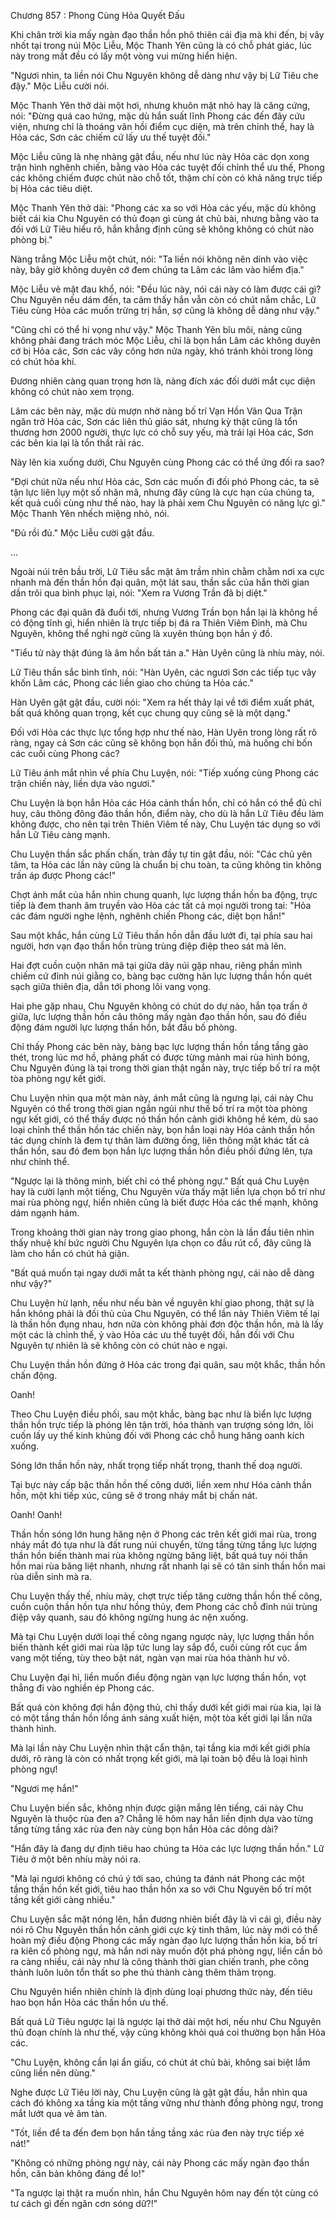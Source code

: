 




Chương 857 : Phong Cùng Hỏa Quyết Đấu


Khi chân trời kia mấy ngàn đạo thần hồn phô thiên cái địa mà khi đến, bị vây nhốt tại trong núi Mộc Liễu, Mộc Thanh Yên cũng là có chỗ phát giác, lúc này trong mắt đều có lấy một vòng vui mừng hiển hiện.

"Ngươi nhìn, ta liền nói Chu Nguyên không dễ dàng như vậy bị Lữ Tiêu che đậy." Mộc Liễu cười nói.

Mộc Thanh Yên thở dài một hơi, nhưng khuôn mặt nhỏ hay là căng cứng, nói: "Đừng quá cao hứng, mặc dù hắn suất lĩnh Phong các đến đây cứu viện, nhưng chỉ là thoáng vãn hồi điểm cục diện, mà trên chỉnh thể, hay là Hỏa các, Sơn các chiếm cứ lấy ưu thế tuyệt đối."

Mộc Liễu cũng là nhẹ nhàng gật đầu, nếu như lúc này Hỏa các dọn xong trận hình nghênh chiến, bằng vào Hỏa các tuyệt đối chỉnh thể ưu thế, Phong các không chiếm được chút nào chỗ tốt, thậm chí còn có khả năng trực tiếp bị Hỏa các tiêu diệt.

Mộc Thanh Yên thở dài: "Phong các xa so với Hỏa các yếu, mặc dù không biết cái kia Chu Nguyên có thủ đoạn gì cùng át chủ bài, nhưng bằng vào ta đối với Lữ Tiêu hiểu rõ, hắn khẳng định cũng sẽ không không có chút nào phòng bị."

Nàng trắng Mộc Liễu một chút, nói: "Ta liền nói không nên dính vào việc này, bây giờ không duyên cớ đem chúng ta Lâm các lâm vào hiểm địa."

Mộc Liễu vẻ mặt đau khổ, nói: "Đều lúc này, nói cái này có làm được cái gì? Chu Nguyên nếu dám đến, ta cảm thấy hắn vẫn còn có chút nắm chắc, Lữ Tiêu cùng Hỏa các muốn trừng trị hắn, sợ cũng là không dễ dàng như vậy."

"Cũng chỉ có thể hi vọng như vậy." Mộc Thanh Yên bĩu môi, nàng cũng không phải đang trách móc Mộc Liễu, chỉ là bọn hắn Lâm các không duyên cớ bị Hỏa các, Sơn các vây công hơn nửa ngày, khó tránh khỏi trong lòng có chút hỏa khí.

Đương nhiên càng quan trọng hơn là, nàng đích xác đối dưới mắt cục diện không có chút nào xem trọng.

Lâm các bên này, mặc dù mượn nhờ nàng bố trí Vạn Hồn Vân Qua Trận ngăn trở Hỏa các, Sơn các liên thủ giảo sát, nhưng kỳ thật cũng là tổn thương hơn 2000 người, thực lực có chỗ suy yếu, mà trái lại Hỏa các, Sơn các bên kia lại là tổn thất rải rác.

Này lên kia xuống dưới, Chu Nguyên cùng Phong các có thể ứng đối ra sao?

"Đợi chút nữa nếu như Hỏa các, Sơn các muốn đi đối phó Phong các, ta sẽ tận lực liên lụy một số nhân mã, nhưng đây cũng là cực hạn của chúng ta, kết quả cuối cùng như thế nào, hay là phải xem Chu Nguyên có năng lực gì." Mộc Thanh Yên nhếch miệng nhỏ, nói.

"Đủ rồi đủ." Mộc Liễu cười gật đầu.

...

Ngoài núi trên bầu trời, Lữ Tiêu sắc mặt âm trầm nhìn chằm chằm nơi xa cực nhanh mà đến thần hồn đại quân, một lát sau, thần sắc của hắn thời gian dần trôi qua bình phục lại, nói: "Xem ra Vương Trần đã bị diệt."

Phong các đại quân đã đuổi tới, nhưng Vương Trần bọn hắn lại là không hề có động tĩnh gì, hiển nhiên là trực tiếp bị đá ra Thiên Viêm Đỉnh, mà Chu Nguyên, không thể nghi ngờ cũng là xuyên thủng bọn hắn ý đồ.

"Tiểu tử này thật đúng là âm hồn bất tán a." Hàn Uyên cũng là nhíu mày, nói.

Lữ Tiêu thần sắc bình tĩnh, nói: "Hàn Uyên, các ngươi Sơn các tiếp tục vây khốn Lâm các, Phong các liền giao cho chúng ta Hỏa các."

Hàn Uyên gật gật đầu, cười nói: "Xem ra hết thảy lại về tới điểm xuất phát, bất quá không quan trọng, kết cục chung quy cũng sẽ là một dạng."

Đối với Hỏa các thực lực tổng hợp như thế nào, Hàn Uyên trong lòng rất rõ ràng, ngay cả Sơn các cũng sẽ không bọn hắn đối thủ, mà huống chi bốn các cuối cùng Phong các?

Lữ Tiêu ánh mắt nhìn về phía Chu Luyện, nói: "Tiếp xuống cùng Phong các trận chiến này, liền dựa vào ngươi."

Chu Luyện là bọn hắn Hỏa các Hóa cảnh thần hồn, chỉ có hắn có thể đủ chỉ huy, câu thông đông đảo thần hồn, điểm này, cho dù là hắn Lữ Tiêu đều làm không được, cho nên tại trên Thiên Viêm tế này, Chu Luyện tác dụng so với hắn Lữ Tiêu càng mạnh.

Chu Luyện thần sắc phấn chấn, tràn đầy tự tin gật đầu, nói: "Các chủ yên tâm, ta Hỏa các lần này cũng là chuẩn bị chu toàn, ta cũng không tin không trấn áp được Phong các!"

Chợt ánh mắt của hắn nhìn chung quanh, lực lượng thần hồn ba động, trực tiếp là đem thanh âm truyền vào Hỏa các tất cả mọi người trong tai: "Hỏa các đám người nghe lệnh, nghênh chiến Phong các, diệt bọn hắn!"

Sau một khắc, hắn cùng Lữ Tiêu thần hồn dẫn đầu lướt đi, tại phía sau hai người, hơn vạn đạo thần hồn trùng trùng điệp điệp theo sát mà lên.

Hai đợt cuồn cuộn nhân mã tại giữa dãy núi gặp nhau, riêng phần mình chiếm cứ đỉnh núi giằng co, bàng bạc cường hãn lực lượng thần hồn quét sạch giữa thiên địa, dẫn tới phong lôi vang vọng.

Hai phe gặp nhau, Chu Nguyên không có chút do dự nào, hắn tọa trấn ở giữa, lực lượng thần hồn câu thông mấy ngàn đạo thần hồn, sau đó điều động đám người lực lượng thần hồn, bắt đầu bố phòng.

Chỉ thấy Phong các bên này, bàng bạc lực lượng thần hồn tầng tầng gào thét, trong lúc mơ hồ, phảng phất có được từng mảnh mai rùa hình bóng, Chu Nguyên đúng là tại trong thời gian thật ngắn này, trực tiếp bố trí ra một tòa phòng ngự kết giới.

Chu Luyện nhìn qua một màn này, ánh mắt cũng là ngưng lại, cái này Chu Nguyên có thể trong thời gian ngắn ngủi như thế bố trí ra một tòa phòng ngự kết giới, có thể thấy được nó thần hồn cảnh giới không hề kém, dù sao loại chỉnh thể thần hồn tác chiến này, bọn hắn loại này Hóa cảnh thần hồn tác dụng chính là đem tự thân làm đường ống, liên thông mặt khác tất cả thần hồn, sau đó đem bọn hắn lực lượng thần hồn điều phối đứng lên, tựa như chỉnh thể.

"Ngược lại là thông minh, biết chỉ có thể phòng ngự." Bất quá Chu Luyện hay là cười lạnh một tiếng, Chu Nguyên vừa thấy mặt liền lựa chọn bố trí như mai rùa phòng ngự, hiển nhiên cũng là biết được Hỏa các thế mạnh, không dám ngạnh hám.

Trong khoảng thời gian này trong giao phong, hắn còn là lần đầu tiên nhìn thấy nhuệ khí bức người Chu Nguyên lựa chọn co đầu rút cổ, đây cũng là làm cho hắn có chút hả giận.

"Bất quá muốn tại ngay dưới mắt ta kết thành phòng ngự, cái nào dễ dàng như vậy?"

Chu Luyện hừ lạnh, nếu như nếu bàn về nguyên khí giao phong, thật sự là hắn không phải là đối thủ của Chu Nguyên, có thể lần này Thiên Viêm tế lại là thần hồn đụng nhau, hơn nữa còn không phải đơn độc thần hồn, mà là lấy một các là chỉnh thể, ỷ vào Hỏa các ưu thế tuyệt đối, hắn đối với Chu Nguyên tự nhiên là sẽ không còn có chút nào e ngại.

Chu Luyện thần hồn đứng ở Hỏa các trong đại quân, sau một khắc, thần hồn chấn động.

Oanh!

Theo Chu Luyện điều phối, sau một khắc, bàng bạc như là biển lực lượng thần hồn trực tiếp là phóng lên tận trời, hóa thành vạn trượng sóng lớn, lôi cuốn lấy uy thế kinh khủng đối với Phong các chỗ hung hăng oanh kích xuống.

Sóng lớn thần hồn này, nhất trọng tiếp nhất trọng, thanh thế doạ người.

Tại bực này cấp bậc thần hồn thế công dưới, liền xem như Hóa cảnh thần hồn, một khi tiếp xúc, cũng sẽ ở trong nháy mắt bị chấn nát.

Oanh! Oanh!

Thần hồn sóng lớn hung hăng nện ở Phong các trên kết giới mai rùa, trong nháy mắt đó tựa như là đất rung núi chuyển, từng tầng từng tầng lực lượng thần hồn biến thành mai rùa không ngừng băng liệt, bất quá tuy nói thần hồn mai rùa băng liệt nhanh, nhưng rất nhanh lại sẽ có tân sinh thần hồn mai rùa diễn sinh mà ra.

Chu Luyện thấy thế, nhíu mày, chợt trực tiếp tăng cường thần hồn thế công, cuồn cuộn thần hồn tựa như hồng thủy, đem Phong các chỗ đỉnh núi trùng điệp vây quanh, sau đó không ngừng hung ác nện xuống.

Mà tại Chu Luyện dưới loại thế công ngang ngược này, lực lượng thần hồn biến thành kết giới mai rùa lập tức lung lay sắp đổ, cuối cùng rốt cục ầm vang một tiếng, tùy theo bật nát, ngàn vạn mai rùa hóa thành hư vô.

Chu Luyện đại hỉ, liền muốn điều động ngàn vạn lực lượng thần hồn, vọt thẳng đi vào nghiền ép Phong các.

Bất quá còn không đợi hắn động thủ, chỉ thấy dưới kết giới mai rùa kia, lại là có một tầng thần hồn lồng ánh sáng xuất hiện, một tòa kết giới lại lần nữa thành hình.

Mà lại lần này Chu Luyện nhìn thật cẩn thận, tại tầng kia mới kết giới phía dưới, rõ ràng là còn có nhất trọng kết giới, mà lại toàn bộ đều là loại hình phòng ngự!

"Ngươi mẹ hắn!"

Chu Luyện biến sắc, không nhịn được giận mắng lên tiếng, cái này Chu Nguyên là thuộc rùa đen a? Chẳng lẽ hôm nay hắn liền định dựa vào từng tầng từng tầng xác rùa đen này cùng bọn hắn Hỏa các dông dài?

"Hắn đây là đang dự định tiêu hao chúng ta Hỏa các lực lượng thần hồn." Lữ Tiêu ở một bên nhíu mày nói ra.

"Mà lại ngươi không có chú ý tới sao, chúng ta đánh nát Phong các một tầng thần hồn kết giới, tiêu hao thần hồn xa so với Chu Nguyên bố trí một tầng kết giới càng nhiều."

Chu Luyện sắc mặt nóng lên, hắn đương nhiên biết đây là vì cái gì, điều này nói rõ Chu Nguyên thần hồn cảnh giới cực kỳ tinh thâm, lúc này mới có thể hoàn mỹ điều động Phong các mấy ngàn đạo lực lượng thần hồn kia, bố trí ra kiên cố phòng ngự, mà hắn nơi này muốn đột phá phòng ngự, liền cần bỏ ra càng nhiều, cái này như là công thành thời gian chiến tranh, phe công thành luôn luôn tổn thất so phe thủ thành càng thêm thảm trọng.

Chu Nguyên hiển nhiên chính là định dùng loại phương thức này, đến tiêu hao bọn hắn Hỏa các thần hồn ưu thế.

Bất quá Lữ Tiêu ngược lại là ngược lại thở dài một hơi, nếu như Chu Nguyên thủ đoạn chính là như thế, vậy cũng không khỏi quá coi thường bọn hắn Hỏa các.

"Chu Luyện, không cần lại ẩn giấu, có chút át chủ bài, không sai biệt lắm cũng liền nên dùng."

Nghe được Lữ Tiêu lời này, Chu Luyện cũng là gật gật đầu, hắn nhìn qua cách đó không xa tầng kia một tầng vững như thành đồng phòng ngự, trong mắt lướt qua vẻ âm tàn.

"Tốt, liền để ta đến đem bọn hắn tầng tầng xác rùa đen này trực tiếp xé nát!"

"Không có những phòng ngự này, cái này Phong các mấy ngàn đạo thần hồn, căn bản không đáng để lo!"

"Ta ngược lại thật ra muốn nhìn, hắn Chu Nguyên hôm nay đến tột cùng có tư cách gì đến ngăn cơn sóng dữ?!"




